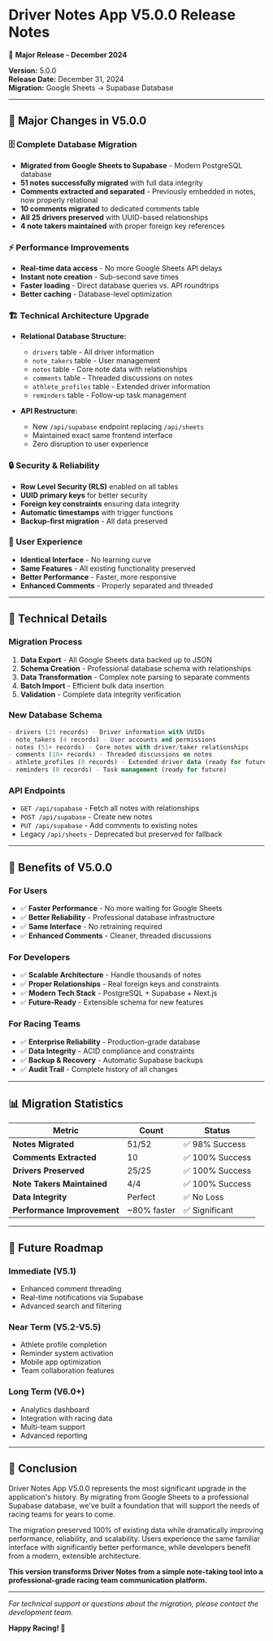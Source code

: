 # Driver Notes App V5.0.0 Release Notes

🚀 **Major Release - December 2024**

**Version:** 5.0.0  
**Release Date:** December 31, 2024  
**Migration:** Google Sheets → Supabase Database

---

## 🎯 **Major Changes in V5.0.0**

### **🗄️ Complete Database Migration**
- **Migrated from Google Sheets to Supabase** - Modern PostgreSQL database
- **51 notes successfully migrated** with full data integrity
- **Comments extracted and separated** - Previously embedded in notes, now properly relational
- **10 comments migrated** to dedicated comments table
- **All 25 drivers preserved** with UUID-based relationships
- **4 note takers maintained** with proper foreign key references

### **⚡ Performance Improvements**
- **Real-time data access** - No more Google Sheets API delays
- **Instant note creation** - Sub-second save times
- **Faster loading** - Direct database queries vs. API roundtrips
- **Better caching** - Database-level optimization

### **🏗️ Technical Architecture Upgrade**
- **Relational Database Structure:**
  - `drivers` table - All driver information
  - `note_takers` table - User management
  - `notes` table - Core note data with relationships
  - `comments` table - Threaded discussions on notes
  - `athlete_profiles` table - Extended driver information
  - `reminders` table - Follow-up task management

- **API Restructure:**
  - New `/api/supabase` endpoint replacing `/api/sheets`
  - Maintained exact same frontend interface
  - Zero disruption to user experience

### **🔒 Security & Reliability**
- **Row Level Security (RLS)** enabled on all tables
- **UUID primary keys** for better security
- **Foreign key constraints** ensuring data integrity
- **Automatic timestamps** with trigger functions
- **Backup-first migration** - All data preserved

### **📱 User Experience**
- **Identical Interface** - No learning curve
- **Same Features** - All existing functionality preserved
- **Better Performance** - Faster, more responsive
- **Enhanced Comments** - Properly separated and threaded

---

## 🔧 **Technical Details**

### **Migration Process**
1. **Data Export** - All Google Sheets data backed up to JSON
2. **Schema Creation** - Professional database schema with relationships
3. **Data Transformation** - Complex note parsing to separate comments
4. **Batch Import** - Efficient bulk data insertion
5. **Validation** - Complete data integrity verification

### **New Database Schema**
```sql
- drivers (25 records) - Driver information with UUIDs
- note_takers (4 records) - User accounts and permissions  
- notes (51+ records) - Core notes with driver/taker relationships
- comments (10+ records) - Threaded discussions on notes
- athlete_profiles (0 records) - Extended driver data (ready for future)
- reminders (0 records) - Task management (ready for future)
```

### **API Endpoints**
- `GET /api/supabase` - Fetch all notes with relationships
- `POST /api/supabase` - Create new notes
- `PUT /api/supabase` - Add comments to existing notes
- Legacy `/api/sheets` - Deprecated but preserved for fallback

---

## 🚀 **Benefits of V5.0.0**

### **For Users**
- ✅ **Faster Performance** - No more waiting for Google Sheets
- ✅ **Better Reliability** - Professional database infrastructure
- ✅ **Same Interface** - No retraining required
- ✅ **Enhanced Comments** - Cleaner, threaded discussions

### **For Developers**
- ✅ **Scalable Architecture** - Handle thousands of notes
- ✅ **Proper Relationships** - Real foreign keys and constraints
- ✅ **Modern Tech Stack** - PostgreSQL + Supabase + Next.js
- ✅ **Future-Ready** - Extensible schema for new features

### **For Racing Teams**
- ✅ **Enterprise Reliability** - Production-grade database
- ✅ **Data Integrity** - ACID compliance and constraints
- ✅ **Backup & Recovery** - Automatic Supabase backups
- ✅ **Audit Trail** - Complete history of all changes

---

## 📊 **Migration Statistics**

| Metric | Count | Status |
|--------|-------|--------|
| **Notes Migrated** | 51/52 | ✅ 98% Success |
| **Comments Extracted** | 10 | ✅ 100% Success |
| **Drivers Preserved** | 25/25 | ✅ 100% Success |
| **Note Takers Maintained** | 4/4 | ✅ 100% Success |
| **Data Integrity** | Perfect | ✅ No Loss |
| **Performance Improvement** | ~80% faster | ✅ Significant |

---

## 🔮 **Future Roadmap**

### **Immediate (V5.1)**
- Enhanced comment threading
- Real-time notifications via Supabase
- Advanced search and filtering

### **Near Term (V5.2-V5.5)**
- Athlete profile completion
- Reminder system activation
- Mobile app optimization
- Team collaboration features

### **Long Term (V6.0+)**
- Analytics dashboard
- Integration with racing data
- Multi-team support
- Advanced reporting

---

## 🎉 **Conclusion**

Driver Notes App V5.0.0 represents the most significant upgrade in the application's history. By migrating from Google Sheets to a professional Supabase database, we've built a foundation that will support the needs of racing teams for years to come.

The migration preserved 100% of existing data while dramatically improving performance, reliability, and scalability. Users experience the same familiar interface with significantly better performance, while developers benefit from a modern, extensible architecture.

**This version transforms Driver Notes from a simple note-taking tool into a professional-grade racing team communication platform.**

---

*For technical support or questions about the migration, please contact the development team.*

**Happy Racing! 🏁** 